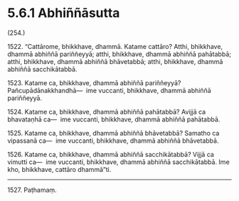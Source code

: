 # 5.6.1 Abhiññāsutta

(254.)

1522\. “Cattārome, bhikkhave, dhammā. Katame cattāro? Atthi, bhikkhave, dhammā abhiññā pariññeyyā; atthi, bhikkhave, dhammā abhiññā pahātabbā; atthi, bhikkhave, dhammā abhiññā bhāvetabbā; atthi, bhikkhave, dhammā abhiññā sacchikātabbā.

1523\. Katame ca, bhikkhave, dhammā abhiññā pariññeyyā? Pañcupādānakkhandhā—  ime vuccanti, bhikkhave, dhammā abhiññā pariññeyyā.

1524\. Katame ca, bhikkhave, dhammā abhiññā pahātabbā? Avijjā ca bhavataṇhā ca—  ime vuccanti, bhikkhave, dhammā abhiññā pahātabbā.

1525\. Katame ca, bhikkhave, dhammā abhiññā bhāvetabbā? Samatho ca vipassanā ca—  ime vuccanti, bhikkhave, dhammā abhiññā bhāvetabbā.

1526\. Katame ca, bhikkhave, dhammā abhiññā sacchikātabbā? Vijjā ca vimutti ca—  ime vuccanti, bhikkhave, dhammā abhiññā sacchikātabbā. Ime kho, bhikkhave, cattāro dhammā”ti.

---

1527\. Paṭhamaṃ.
